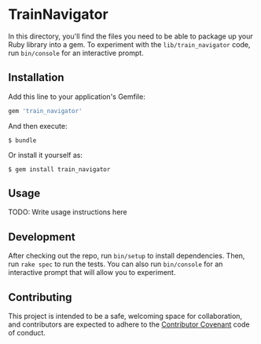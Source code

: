 # TrainNavigator

In this directory, you'll find the files you need to be able to package up your Ruby library into a gem. To experiment with the `lib/train_navigator` code, run `bin/console` for an interactive prompt.

## Installation

Add this line to your application's Gemfile:

```ruby
gem 'train_navigator'
```

And then execute:

    $ bundle

Or install it yourself as:

    $ gem install train_navigator

## Usage

TODO: Write usage instructions here

## Development

After checking out the repo, run `bin/setup` to install dependencies. Then, run `rake spec` to run the tests. You can also run `bin/console` for an interactive prompt that will allow you to experiment.

## Contributing

This project is intended to be a safe, welcoming space for collaboration, and contributors are expected to adhere to the [Contributor Covenant](http://contributor-covenant.org) code of conduct.
